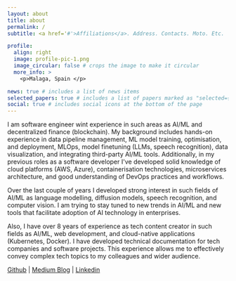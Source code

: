 ```yaml
---
layout: about
title: about
permalink: /
subtitle: <a href='#'>Affiliations</a>. Address. Contacts. Moto. Etc.

profile:
  align: right
  image: profile-pic-1.png
  image_circular: false # crops the image to make it circular
  more_info: >
    <p>Malaga, Spain </p>

news: true # includes a list of news items
selected_papers: true # includes a list of papers marked as "selected={true}"
social: true # includes social icons at the bottom of the page
---
```


I am software engineer wint experience in such areas as AI/ML and decentralized finance (blockchain). My background includes hands-on experience in data pipeline management, ML model training, optimisation, and deployment, MLOps, model finetuning (LLMs, speech recognition), data visualization, and integrating third-party AI/ML tools. Additionally, in my previous roles as a software developer I've developed solid knowledge of cloud platforms (AWS, Azure), containerisation technologies, microservices architecture, and good understanding of DevOps practices and workflows.

Over the last couple of years I developed strong interest in such fields of AI/ML as language modelling, diffusion models, speech recognition, and computer vision. I am trying to stay tuned to new trends in AI/ML and new tools that facilitate adoption of AI technology in enterprises.

Also, I have over 8 years of experience as tech content creator in such fields as AI/ML, web development, and cloud-native applications (Kubernetes, Docker). I have developed technical documentation for tech companies and software projects. This experience allows me to effectively convey complex tech topics to my colleagues and wider audience.

[Github](https://github.com/golkir) | [Medium Blog](https://medium.com/@kirill_86245) | [Linkedin](https://www.linkedin.com/in/kirillgoltsman/) 


